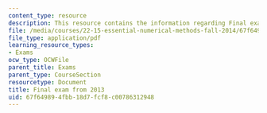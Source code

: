 ```yaml
---
content_type: resource
description: This resource contains the information regarding Final exam from 2013.
file: /media/courses/22-15-essential-numerical-methods-fall-2014/67f649894fbb18d7fcf8c00786312948_MIT22_15F14_final_2013.pdf
file_type: application/pdf
learning_resource_types:
- Exams
ocw_type: OCWFile
parent_title: Exams
parent_type: CourseSection
resourcetype: Document
title: Final exam from 2013
uid: 67f64989-4fbb-18d7-fcf8-c00786312948
---
```


